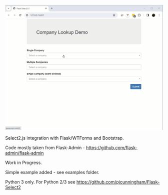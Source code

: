 ![Simple example](examples/basic/docs/company-lookup-example.gif)

Select2.js integration with Flask/WTForms and Bootstrap.

Code mostly taken from Flask-Admin - https://github.com/flask-admin/flask-admin

Work in Progress.

Simple example added - see examples folder.

Python 3 only. For Python 2/3 see https://github.com/pjcunningham/Flask-Select2
